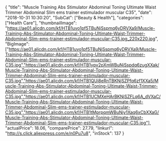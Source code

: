 {
	"title": "Muscle Training Abs Stimulator Abdominal Toning Ultimate Waist Trimmer Abdominal Slim ems trainer estimulador muscular C35",
	"date": "2018-10-31 10:30:20",
	"SubCat": ["Beauty & Health"],
	"categories": ["Health Care"],
	"thumbnailImage": "https://ae01.alicdn.com/kf/HTB1uvo1pf5TBuNjSspmq6yDRVXa9/Muscle-Training-Abs-Stimulator-Abdominal-Toning-Ultimate-Waist-Trimmer-Abdominal-Slim-ems-trainer-estimulador-muscular-C35.jpg_220x220.jpg",
	"BigImage": ["https://ae01.alicdn.com/kf/HTB1uvo1pf5TBuNjSspmq6yDRVXa9/Muscle-Training-Abs-Stimulator-Abdominal-Toning-Ultimate-Waist-Trimmer-Abdominal-Slim-ems-trainer-estimulador-muscular-C35.jpg","https://ae01.alicdn.com/kf/HTB1ypv2pXmWBuNjSspdq6zugXXak/Muscle-Training-Abs-Stimulator-Abdominal-Toning-Ultimate-Waist-Trimmer-Abdominal-Slim-ems-trainer-estimulador-muscular-C35.jpg","https://ae01.alicdn.com/kf/HTB1QUi8eRnTBKNjSZPfq6zf1XXa5/Muscle-Training-Abs-Stimulator-Abdominal-Toning-Ultimate-Waist-Trimmer-Abdominal-Slim-ems-trainer-estimulador-muscular-C35.jpg","https://ae01.alicdn.com/kf/HTB1UCMXeHArBKNjSZFLq6A_dVXaC/Muscle-Training-Abs-Stimulator-Abdominal-Toning-Ultimate-Waist-Trimmer-Abdominal-Slim-ems-trainer-estimulador-muscular-C35.jpg","https://ae01.alicdn.com/kf/HTB1tMprpqmWBuNjy1Xaq6xCbXXaG/Muscle-Training-Abs-Stimulator-Abdominal-Toning-Ultimate-Waist-Trimmer-Abdominal-Slim-ems-trainer-estimulador-muscular-C35.jpg"],
	"actualPrice": 18.06,
	"comparePrice": 27.79,
	"linkurl": "http://s.click.aliexpress.com/e/n0Pu7u8",
	"inStock": 137
}
